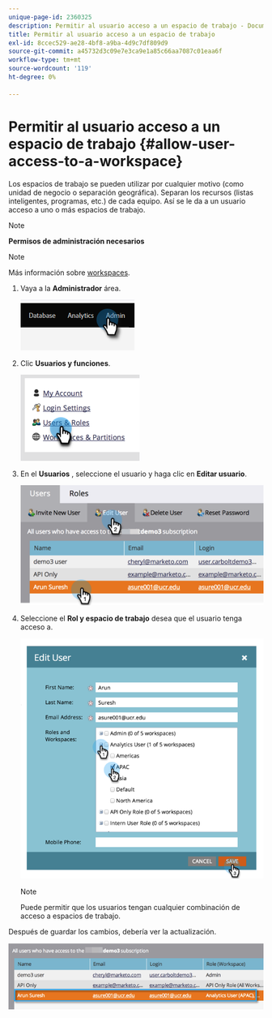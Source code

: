 ```yaml
---
unique-page-id: 2360325
description: Permitir al usuario acceso a un espacio de trabajo - Documentos de Marketo - Documentación del producto
title: Permitir al usuario acceso a un espacio de trabajo
exl-id: 8ccec529-ae28-4bf8-a9ba-4d9c7df809d9
source-git-commit: a45732d3c09e7e3ca9e1a85c66aa7087c01eaa6f
workflow-type: tm+mt
source-wordcount: '119'
ht-degree: 0%

---
```


# Permitir al usuario acceso a un espacio de trabajo {#allow-user-access-to-a-workspace}

Los espacios de trabajo se pueden utilizar por cualquier motivo (como unidad de negocio o separación geográfica). Separan los recursos (listas inteligentes, programas, etc.) de cada equipo. Así se le da a un usuario acceso a uno o más espacios de trabajo.

>[!NOTE]
>
>**Permisos de administración necesarios**

>[!NOTE]
>
>Más información sobre [workspaces](/help/marketo/product-docs/administration/workspaces-and-person-partitions/understanding-workspaces-and-person-partitions.md).

1. Vaya a la **Administrador** área.

   ![](assets/allow-user-access-to-a-workspace-1.png)

1. Clic **Usuarios y funciones**.

   ![](assets/allow-user-access-to-a-workspace-2.png)

1. En el **Usuarios** , seleccione el usuario y haga clic en **Editar usuario**.

   ![](assets/allow-user-access-to-a-workspace-3.png)

1. Seleccione el **Rol y espacio de trabajo** desea que el usuario tenga acceso a.

   ![](assets/allow-user-access-to-a-workspace-4.png)

   >[!NOTE]
   >
   >Puede permitir que los usuarios tengan cualquier combinación de acceso a espacios de trabajo.

Después de guardar los cambios, debería ver la actualización.

![](assets/allow-user-access-to-a-workspace-5.png)

